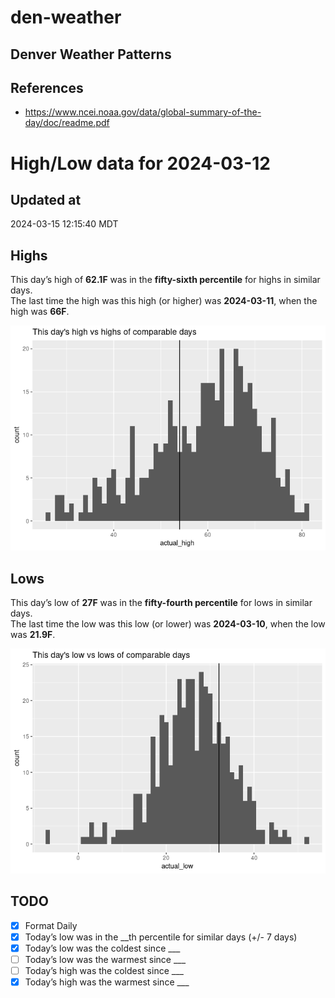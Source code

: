 

# den-weather

## Denver Weather Patterns

## References

- <https://www.ncei.noaa.gov/data/global-summary-of-the-day/doc/readme.pdf>

# High/Low data for 2024-03-12

## Updated at

2024-03-15 12:15:40 MDT

## Highs

This day’s high of **62.1F** was in the **fifty-sixth percentile** for
highs in similar days.  
The last time the high was this high (or higher) was **2024-03-11**,
when the high was **66F**.

![](readme_files/figure-commonmark/unnamed-chunk-4-1.png)

## Lows

This day’s low of **27F** was in the **fifty-fourth percentile** for
lows in similar days.  
The last time the low was this low (or lower) was **2024-03-10**, when
the low was **21.9F**.

![](readme_files/figure-commonmark/unnamed-chunk-6-1.png)

## TODO

- [x] Format Daily
- [x] Today’s low was in the \_\_th percentile for similar days (+/- 7
  days)
- [x] Today’s low was the coldest since \_\_\_
- [ ] Today’s low was the warmest since \_\_\_
- [ ] Today’s high was the coldest since \_\_\_
- [x] Today’s high was the warmest since \_\_\_
